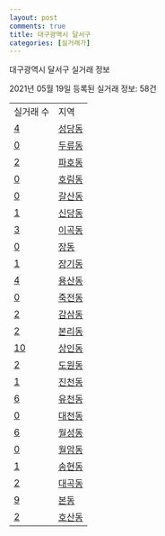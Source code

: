 ```yaml
---
layout: post
comments: true
title: 대구광역시 달서구
categories: [실거래가]
---
```


대구광역시 달서구 실거래 정보

2021년 05월 19일 등록된 실거래 정보: 58건


<table>
  <tr>
    <td>실거래 수</td>
    <td>지역</td>
  </tr>

  
  <tr>
    <td><a href="2729010100.html">4</a></td>
    <td><a href="2729010100.html">성당동</a></td>
  </tr>
    

  <tr>
    <td><a href="2729010200.html">0</a></td>
    <td><a href="2729010200.html">두류동</a></td>
  </tr>
    

  <tr>
    <td><a href="2729010400.html">2</a></td>
    <td><a href="2729010400.html">파호동</a></td>
  </tr>
    

  <tr>
    <td><a href="2729010500.html">0</a></td>
    <td><a href="2729010500.html">호림동</a></td>
  </tr>
    

  <tr>
    <td><a href="2729010600.html">0</a></td>
    <td><a href="2729010600.html">갈산동</a></td>
  </tr>
    

  <tr>
    <td><a href="2729010700.html">1</a></td>
    <td><a href="2729010700.html">신당동</a></td>
  </tr>
    

  <tr>
    <td><a href="2729010800.html">3</a></td>
    <td><a href="2729010800.html">이곡동</a></td>
  </tr>
    

  <tr>
    <td><a href="2729010900.html">0</a></td>
    <td><a href="2729010900.html">장동</a></td>
  </tr>
    

  <tr>
    <td><a href="2729011000.html">1</a></td>
    <td><a href="2729011000.html">장기동</a></td>
  </tr>
    

  <tr>
    <td><a href="2729011100.html">4</a></td>
    <td><a href="2729011100.html">용산동</a></td>
  </tr>
    

  <tr>
    <td><a href="2729011200.html">0</a></td>
    <td><a href="2729011200.html">죽전동</a></td>
  </tr>
    

  <tr>
    <td><a href="2729011300.html">2</a></td>
    <td><a href="2729011300.html">감삼동</a></td>
  </tr>
    

  <tr>
    <td><a href="2729011400.html">2</a></td>
    <td><a href="2729011400.html">본리동</a></td>
  </tr>
    

  <tr>
    <td><a href="2729011500.html">10</a></td>
    <td><a href="2729011500.html">상인동</a></td>
  </tr>
    

  <tr>
    <td><a href="2729011600.html">2</a></td>
    <td><a href="2729011600.html">도원동</a></td>
  </tr>
    

  <tr>
    <td><a href="2729011700.html">1</a></td>
    <td><a href="2729011700.html">진천동</a></td>
  </tr>
    

  <tr>
    <td><a href="2729011800.html">6</a></td>
    <td><a href="2729011800.html">유천동</a></td>
  </tr>
    

  <tr>
    <td><a href="2729011900.html">0</a></td>
    <td><a href="2729011900.html">대천동</a></td>
  </tr>
    

  <tr>
    <td><a href="2729012000.html">6</a></td>
    <td><a href="2729012000.html">월성동</a></td>
  </tr>
    

  <tr>
    <td><a href="2729012100.html">0</a></td>
    <td><a href="2729012100.html">월암동</a></td>
  </tr>
    

  <tr>
    <td><a href="2729012200.html">1</a></td>
    <td><a href="2729012200.html">송현동</a></td>
  </tr>
    

  <tr>
    <td><a href="2729012300.html">2</a></td>
    <td><a href="2729012300.html">대곡동</a></td>
  </tr>
    

  <tr>
    <td><a href="2729012400.html">9</a></td>
    <td><a href="2729012400.html">본동</a></td>
  </tr>
    

  <tr>
    <td><a href="2729012500.html">2</a></td>
    <td><a href="2729012500.html">호산동</a></td>
  </tr>
    


</table>
    